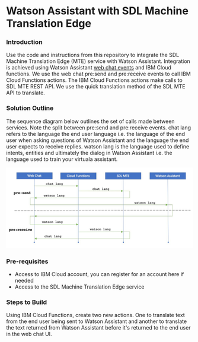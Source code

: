 # Watson Assistant with SDL Machine Translation Edge

### Introduction

Use the code and instructions from this repository to integrate the SDL Machine Translation Edge (MTE) service with Watson Assistant. Integration is achieved using Watson Assistant [web chat events](https://web-chat.global.assistant.watson.cloud.ibm.com/docs.html?to=api-events) and IBM Cloud functions. We use the web chat pre:send and pre:receive events to call IBM Cloud Functions actions. The IBM Cloud Functions actions make calls to SDL MTE REST API. We use the quick translation method of the SDL MTE API to translate. 

### Solution Outline

The sequence diagram below outlines the set of calls made between services. Note the split between pre:send and pre:receive events. chat lang refers to the language the end user language i.e. the language of the end user when asking questions of Watson Assistant and the language the end user expects to receive replies. watson lang is the language used to define intents, entities and ultimately the dialog in Watson Assistant i.e. the language used to train your virtuala assistant. 

![](https://github.com/rodalton/assistant-sdl-mte/blob/main/sequence.jpg)

### Pre-requisites
- Access to IBM Cloud account, you can register for an account here if needed
- Access to the SDL Machine Translation Edge service

### Steps to Build
Using IBM Cloud Functions, create two new actions. One to translate text from the end user being sent to Watson Assistant and another to translate the text returned from Watson Assistant before it's returned to the end user in the web chat UI. 
